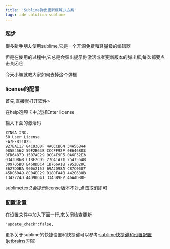 ```yaml
---
title: 'Sublime弹出更新框解决方案'
tags: ide solution sublime
---
```



### 起步
很多新手朋友使用sublime,它是一个开源免费和轻量级的编辑器

但是在使用的过程中,它总是会弹出提示你激活或者更新版本的弹出框,每次都要点击关闭它

今天小编就教大家如何去掉这个弹框

### license的配置
首先,直接就打开软件>

在help选项卡中,选择Enter license

输入下面的激活码

```
ZYNGA INC.
50 User License
EA7E-811825
927BA117 84C9300F 4A0CCBC4 34A56B44
985E4562 59F2B63B CCCFF92F 0E646B83
0FD6487D 1507AE29 9CC4F9F5 0A6F32E3
0343D868 C18E2CD5 27641A71 25475648
309705B3 E468DDC4 1B766A18 7952D28C
E627DDBA 960A2153 69A2D98A C87C0607
45DC6049 8C04EC29 D18DFA40 442C680B
1342224D 44D90641 33A3B9F2 46AADB8F
```
sublimetext3会提示license版本不对,点击取消即可
### 配置设置

在设置文件中加入下面一行,来关闭检查更新
```
"update_check":false,
```
更多关于sublime的快捷设置和快捷键可以参考:[sublime快捷键和设置配置(jetbrains习惯)](https://victorfengming.gitee.io/2019/09/17/sublime-keybings-settings/)